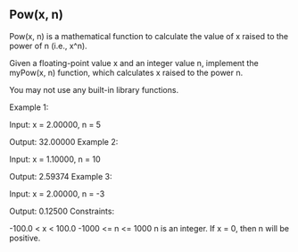 ## Pow(x, n)
Pow(x, n) is a mathematical function to calculate the value of x raised to the power of n (i.e., x^n).

Given a floating-point value x and an integer value n, implement the myPow(x, n) function, which calculates x raised to the power n.

You may not use any built-in library functions.

Example 1:

Input: x = 2.00000, n = 5

Output: 32.00000
Example 2:

Input: x = 1.10000, n = 10

Output: 2.59374
Example 3:

Input: x = 2.00000, n = -3

Output: 0.12500
Constraints:

-100.0 < x < 100.0
-1000 <= n <= 1000
n is an integer.
If x = 0, then n will be positive.
